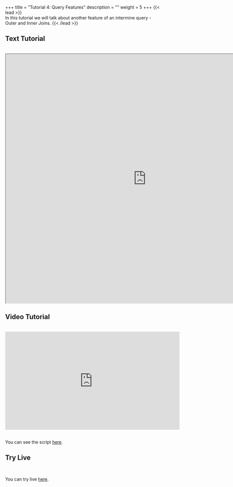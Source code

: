 +++
title = "Tutorial 4: Query Features"
description = ""
weight = 5
+++
{{< lead >}}
<br/>
In this tutorial we will talk about another feature of an intermine query - Outer and Inner Joins.
{{< /lead >}}

## Text Tutorial
<br/>

<iframe width="900" height="800" src="https://nbviewer.jupyter.org/github/intermine/intermine-ws-python-docs/blob/master/04-tutorial.ipynb" title="Python Tutorial 04">
</iframe>


## Video Tutorial
<br/>

<iframe width="560" height="315" src="https://www.youtube.com/embed/HU5O7MNzMIQ" frameborder="0" allow="accelerometer; autoplay; encrypted-media; gyroscope; picture-in-picture" allowfullscreen></iframe>
<br/>

<br/>

You can see the script [here](/python-tutorial/python-scripts/video04).

## Try Live
<br/>

You can try live [here](https://mybinder.org/v2/gh/intermine/intermine-ws-python-docs/master?filepath=04-tutorial.ipynb).